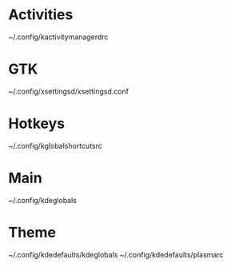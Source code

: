 # Activities
~/.config/kactivitymanagerdrc

# GTK
~/.config/xsettingsd/xsettingsd.conf

# Hotkeys
~/.config/kglobalshortcutsrc

# Main
~/.config/kdeglobals

# Theme
~/.config/kdedefaults/kdeglobals
~/.config/kdedefaults/plasmarc
